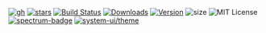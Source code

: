 [![gh][]][github]
[![stars][]][github]
[![Build Status][circleci-badge]][circleci]
[![Downloads][]][npm]
[![Version][]][npm]
![size][]
![MIT License][license]
[![spectrum-badge][]][spectrum]
[![system-ui/theme][system-ui-badge]](https://system-ui.com/theme)

[circleci]: https://circleci.com/gh/styled-system/styled-system
[circleci-badge]: https://flat.badgen.net/circleci/github/styled-system/styled-system/master
[version]: https://flat.badgen.net/npm/v/styled-system
[downloads]: https://flat.badgen.net/npm/dm/styled-system
[license]: https://flat.badgen.net/badge/license/MIT/blue
[stars]: https://flat.badgen.net/github/stars/styled-system/styled-system
[gh]: https://flat.badgen.net/badge/icon/github/black?icon=github&label
[size]: https://flat.badgen.net/bundlephobia/minzip/styled-system
[system-ui-badge]: https://flat.badgen.net/badge/system-ui/theme/black
[spectrum-badge]: https://flat.badgen.net/badge/spectrum/community/purple
[npm]: https://npmjs.com/package/styled-system
[github]: https://github.com/styled-system/styled-system
[spectrum]: https://spectrum.chat/styled-system

